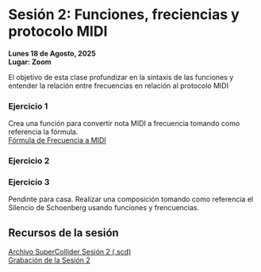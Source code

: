 # Sesión 2: Funciones, freciencias y protocolo MIDI
__Lunes 18 de Agosto, 2025__  
__Lugar: Zoom__

El objetivo de esta clase profundizar en la sintaxis de las funciones y entender la relación entre frecuencias en relación al protocolo MIDI  

### Ejercicio 1
Crea una función para convertir nota MIDI a frecuencia tomando como referencia la fórmula.    
<a href="https://newt.phys.unsw.edu.au/jw/notes.html" target="_blank">Fórmula de Frecuencia a MIDI</a>  

### Ejercicio 2

### Ejercicio 3 
Pendinte para casa. 
Realizar una composición tomando como referencia el Silencio de Schoenberg usando funciones y frencuencias. 

## Recursos de la sesión

[Archivo SuperCollider Sesión 2 (.scd)](../assets/scd/sesion02.scd)  
<a href="https://www.youtube.com/watch?v=Iwg4BD2UPfg&list=PL7lm0VTw8-QE7YSEg_A0puKEIanOK_7wh&index=2&ab_channel=HugoSol%C3%ADs" target="_blank">Grabación de la Sesión 2</a>

